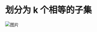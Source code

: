 
# 划分为 k 个相等的子集



![图片](https://832-1310531898.cos.ap-beijing.myqcloud.com/999.%20Obsidian@832/files/20241113-6.png)

